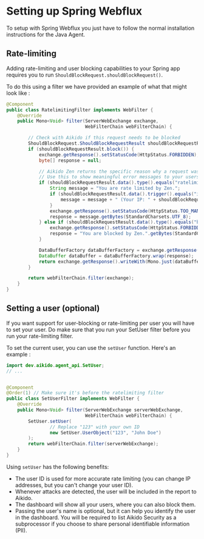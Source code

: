 # Setting up Spring Webflux

To setup with Spring Webflux you just have to follow the normal installation instructions for the Java Agent.

## Rate-limiting

Adding rate-limiting and user blocking capabilities to your Spring app requires you to run `ShouldBlockRequest.shouldBlockRequest()`.

To do this using a filter we have provided an example of what that might look like : 
```java
@Component
public class RatelimitingFilter implements WebFilter {
    @Override
    public Mono<Void> filter(ServerWebExchange exchange,
                             WebFilterChain webFilterChain) {

        // Check with Aikido if this request needs to be blocked
        ShouldBlockRequest.ShouldBlockRequestResult shouldBlockRequestResult = ShouldBlockRequest.shouldBlockRequest();
        if (shouldBlockRequestResult.block()) {
            exchange.getResponse().setStatusCode(HttpStatus.FORBIDDEN);
            byte[] response = null;

            // Aikido Zen returns the specific reason why a request was blocked
            // Use this to show meaningful error messages to your users
            if (shouldBlockRequestResult.data().type().equals("ratelimited")) {
                String message = "You are rate limited by Zen.";
                if (shouldBlockRequestResult.data().trigger().equals("ip")) {
                    message = message + " (Your IP: " + shouldBlockRequestResult.data().ip() + ")";
                }
                exchange.getResponse().setStatusCode(HttpStatus.TOO_MANY_REQUESTS); // 429
                response = message.getBytes(StandardCharsets.UTF_8);
            } else if (shouldBlockRequestResult.data().type().equals("blocked")) {
                exchange.getResponse().setStatusCode(HttpStatus.FORBIDDEN); // 403
                response = "You are blocked by Zen.".getBytes(StandardCharsets.UTF_8);
            }

            DataBufferFactory dataBufferFactory = exchange.getResponse().bufferFactory();
            DataBuffer dataBuffer = dataBufferFactory.wrap(response);
            return exchange.getResponse().writeWith(Mono.just(dataBuffer));
        }

        return webFilterChain.filter(exchange);
    }
}
```


## Setting a user (optional)
If you want support for user-blocking or rate-limiting per user you will have to set your user. Do make sure that you run your SetUser filter before you run your rate-limiting filter.

To set the current user, you can use the `setUser` function. Here's an example :
```java
import dev.aikido.agent_api.SetUser;
// ...


@Component
@Order(1) // Make sure it's before the ratelimiting filter
public class SetUserFilter implements WebFilter {
    @Override
    public Mono<Void> filter(ServerWebExchange serverWebExchange,
                             WebFilterChain webFilterChain) {
        SetUser.setUser(
                // Replace "123" with your own ID
                new SetUser.UserObject("123", "John Doe")
        );
        return webFilterChain.filter(serverWebExchange);
    }
}
```

Using `setUser` has the following benefits:

- The user ID is used for more accurate rate limiting (you can change IP addresses, but you can't change your user ID).
- Whenever attacks are detected, the user will be included in the report to Aikido.
- The dashboard will show all your users, where you can also block them.
- Passing the user's name is optional, but it can help you identify the user in the dashboard. You will be required to list Aikido Security as a subprocessor if you choose to share personal identifiable information (PII).

